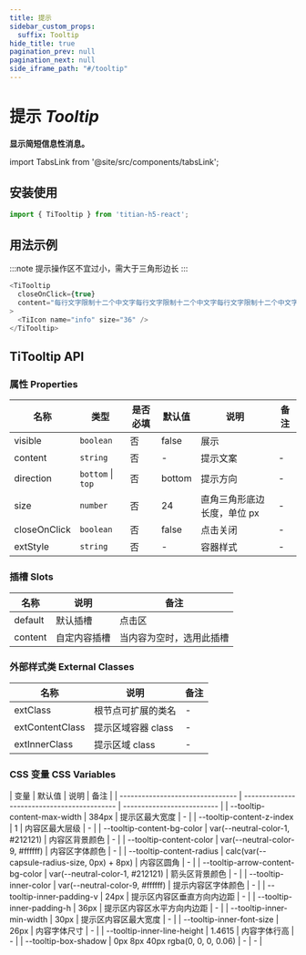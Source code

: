 ```yaml
---
title: 提示
sidebar_custom_props:
  suffix: Tooltip
hide_title: true
pagination_prev: null
pagination_next: null
side_iframe_path: "#/tooltip"
---
```


# 提示 _Tooltip_

**显示简短信息性消息。**

import TabsLink from '@site/src/components/tabsLink';

<TabsLink id="titooltip-api" />

## 安装使用

```typescript showLineNumbers
import { TiTooltip } from 'titian-h5-react';
```

## 用法示例

:::note
提示操作区不宜过小，需大于三角形边长
:::

```typescript tsx showLineNumbers
<TiTooltip
  closeOnClick={true}
  content="每行文字限制十二个中文字每行文字限制十二个中文字每行文字限制十二个中文字"
>
  <TiIcon name="info" size="36" />
</TiTooltip>
```

## TiTooltip API

### 属性 **Properties**

| 名称         | 类型              | 是否必填 | 默认值 | 说明                        | 备注 |
| ------------ | ----------------- | -------- | ------ | --------------------------- | ---- |
| visible      | `boolean`         | 否       | false  | 展示                        |      |
| content      | `string`          | 否       | -      | 提示文案                    | -    |
| direction    | `bottom` \| `top` | 否       | bottom | 提示方向                    | -    |
| size         | `number`          | 否       | 24     | 直角三角形底边长度，单位 px | -    |
| closeOnClick | `boolean`         | 否       | false  | 点击关闭                    | -    |
| extStyle     | `string`          | 否       | -      | 容器样式                    | -    |

### 插槽 **Slots**

| 名称    | 说明     | 备注   |
| ------- | -------- | ------ |
| default | 默认插槽 | 点击区 |
| content | 自定内容插槽 | 当内容为空时，选用此插槽 |

### 外部样式类 **External Classes**

| 名称            | 说明               | 备注 |
| --------------- | ------------------ | ---- |
| extClass        | 根节点可扩展的类名 | -    |
| extContentClass | 提示区域容器 class | -    |
| extInnerClass   | 提示区域 class     | -    |

### CSS 变量 **CSS Variables**

| 变量                             | 默认值                                      | 说明                       | 备注 |
| -------------------------------- | ------------------------------------------- | -------------------------- |
| --tooltip-content-max-width      | 384px                                       | 提示区最大宽度             | -    |
| --tooltip-content-z-index        | 1                                           | 内容区最大层级             | -    |
| --tooltip-content-bg-color       | var(--neutral-color-1, #212121)             | 内容区背景颜色             | -    |
| --tooltip-content-color          | var(--neutral-color-9, #ffffff)             | 内容区字体颜色             | -    |
| --tooltip-content-radius         | calc(var(--capsule-radius-size, 0px) + 8px) | 内容区圆角                 | -    |
| --tooltip-arrow-content-bg-color | var(--neutral-color-1, #212121)             | 箭头区背景颜色             | -    |
| --tooltip-inner-color            | var(--neutral-color-9, #ffffff)             | 提示内容区字体颜色         | -    |
| --tooltip-inner-padding-v        | 24px                                        | 提示区内容区垂直方向内边距 | -    |
| --tooltip-inner-padding-h        | 36px                                        | 提示区内容区水平方向内边距 | -    |
| --tooltip-inner-min-width        | 30px                                        | 提示区内容区最大宽度       | -    |
| --tooltip-inner-font-size        | 26px                                        | 内容字体尺寸               | -    |
| --tooltip-inner-line-height      | 1.4615                                      | 内容字体行高               | -    |
| --tooltip-box-shadow             | 0px 8px 40px rgba(0, 0, 0, 0.06)            | - | - |